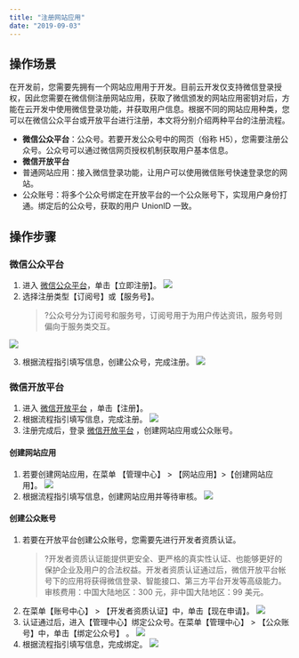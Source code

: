 ```yaml
---
title: "注册网站应用"
date: "2019-09-03"
---
```


## 操作场景

在开发前，您需要先拥有一个网站应用用于开发。目前云开发仅支持微信登录授权，因此您需要在微信侧注册网站应用，获取了微信颁发的网站应用密钥对后，方能在云开发中使用微信登录功能，并获取用户信息。根据不同的网站应用种类，您可以在微信公众平台或开放平台进行注册，本文将分别介绍两种平台的注册流程。

- **微信公众平台**：公众号。若要开发公众号中的网页（俗称 H5），您需要注册公众号。公众号可以通过微信网页授权机制获取用户基本信息。
- **微信开放平台**
- 普通网站应用：接入微信登录功能，让用户可以使用微信账号快速登录您的网站。
- 公众账号：将多个公众号绑定在开放平台的一个公众账号下，实现用户身份打通。绑定后的公众号，获取的用户 UnionID 一致。

## 操作步骤

### 微信公众平台

1. 进入 [微信公众平台](https://mp.weixin.qq.com/)，单击【立即注册】。
   ![](https://main.qcloudimg.com/raw/97a96f46fa53c1b113961afa06d4ae73.png)
2. 选择注册类型【订阅号】或【服务号】。
   > ?公众号分为订阅号和服务号，订阅号用于为用户传达资讯，服务号则偏向于服务类交互。

![](https://main.qcloudimg.com/raw/b50ea4032a36adc0c07c726e32fd5973.png)

3. 根据流程指引填写信息，创建公众号，完成注册。
   ![](https://main.qcloudimg.com/raw/7a835e7dfea7723c34a00805e3768328.png)

### 微信开放平台

1. 进入 [微信开放平台](https://open.weixin.qq.com/) ，单击【注册】。
2. 根据流程指引填写信息，完成注册。
   ![](https://main.qcloudimg.com/raw/ae9ceefdf32c8b87f742154c787908c3.png)
3. 注册完成后，登录 [微信开放平台](https://open.weixin.qq.com/) ，创建网站应用或公众账号。

#### 创建网站应用

1. 若要创建网站应用，在菜单 【管理中心】 > 【网站应用】>【创建网站应用】。
   ![](https://main.qcloudimg.com/raw/313770f59bf48b7ad8f730337f297c85.png)
2. 根据流程指引填写信息，创建网站应用并等待审核。
   ![](https://main.qcloudimg.com/raw/a2861516b6e6ea207fe33e01317ae883.png)

#### 创建公众账号

1. 若要在开放平台创建公众账号，您需要先进行开发者资质认证。
   > ?开发者资质认证能提供更安全、更严格的真实性认证、也能够更好的保护企业及用户的合法权益。开发者资质认证通过后，微信开放平台帐号下的应用将获得微信登录、智能接口、第三方平台开发等高级能力。审核费用：中国大陆地区：300 元，非中国大陆地区：99 美元。
2. 在菜单【账号中心】 > 【开发者资质认证】中，单击【现在申请】。
   ![](https://main.qcloudimg.com/raw/a910d584157904a4c9f61ea7c9a46221.png)
3. 认证通过后，进入【管理中心】绑定公众号。在菜单【管理中心】 > 【公众账号】中，单击【绑定公众号】 。
   ![](https://main.qcloudimg.com/raw/2719f9e50096cfbe588d39045a813605.png)
4. 根据流程指引填写信息，完成绑定。
   ![](https://main.qcloudimg.com/raw/c726c454f83f3090f50226bb97674e2c.png)
